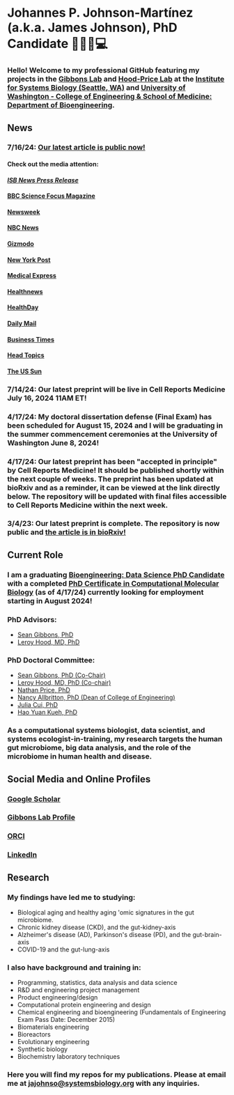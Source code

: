# Johannes P. Johnson-Martínez (a.k.a. James Johnson), PhD Candidate 💩🧬🦠💻
  ### Hello! Welcome to my professional GitHub featuring my projects in the [Gibbons Lab](https://github.com/Gibbons-Lab) and [Hood-Price Lab](https://github.com/PriceLab) at the [Institute for Systems Biology (Seattle, WA)](https://isbscience.org) and [University of Washington - College of Engineering & School of Medicine: Department of Bioengineering](https://bioe.uw.edu). 
  
  ## News
   ### 7/16/24: [Our latest article is public now!](https://www.cell.com/cell-reports-medicine/fulltext/S2666-3791(24)00360-4?_returnURL=https%3A%2F%2Flinkinghub.elsevier.com%2Fretrieve%2Fpii%2FS2666379124003604%3Fshowall%3Dtrue)
   
   #### Check out the media attention:
   #### *[ISB News Press Release](https://www.linkedin.com/feed/update/urn:li:activity:7219010009722941440/)*
   #### [BBC Science Focus Magazine](https://www.sciencefocus.com/news/poop-frequency-long-term-health)
   #### [Newsweek](https://www.newsweek.com/bowel-movements-gut-bacteria-health-1925363)
   #### [NBC News](https://www.nbcnews.com/health/health-news/often-poop-can-affect-health-well-gut-study-suggests-rcna161920)
   #### [Gizmodo](https://gizmodo.com/are-your-poops-just-right-scientists-reveal-what-makes-a-healthy-pooping-routine-2000473918)
   #### [New York Post](https://nypost.com/2024/07/16/lifestyle/how-to-reach-goldilocks-zone-of-pooping-once-or-twice-a-day/)
   #### [Medical Express](https://medicalxpress.com/news/2024-07-age-sex-bmi-significantly-bowel.html)
   #### [Healthnews](https://healthnews.com/news/poop-frequency-health-status/)
   #### [HealthDay](https://www.healthday.com/health-news/general-health/staying-regular-is-good-for-good-health)
   #### [Daily Mail](https://www.dailymail.co.uk/health/article-13639387/what-regular-poop-day-means-health.html)
   #### [Business Times](https://www.btimesonline.com/articles/167609/20240717/study-links-infrequent-bowel-movements-to-kidney-damage-frequent-diarrhea-to-liver-issues.htm)
   #### [Head Topics](https://headtopics.com/us/bowel-study-reveals-ideal-number-of-movements-a-day-55949572)
   #### [The US Sun](https://www.the-sun.com/health/11940178/goldilocks-zone-poo-habits-reveal-health/)
   
   ### 7/14/24: Our latest preprint will be live in Cell Reports Medicine July 16, 2024 11AM ET!
   ### 4/17/24: My doctoral dissertation defense (Final Exam) has been scheduled for August 15, 2024 and I will be graduating in the summer commencement ceremonies at the University of Washington June 8, 2024!
   ### 4/17/24: Our latest preprint has been "accepted in principle" by Cell Reports Medicine! It should be published shortly within the next couple of weeks. The preprint has been updated at bioRxiv and as a reminder, it can be viewed at the link directly below. The repository will be updated with final files accessible to Cell Reports Medicine within the next week.
   ### 3/4/23: Our latest preprint is complete. The repository is now public and [the article is in bioRxiv!](https://www.biorxiv.org/content/10.1101/2023.03.04.531100v1)
  ## Current Role
   ### I am a graduating [Bioengineering: Data Science PhD Candidate](https://bioe.uw.edu/academic-programs/phd/phd-data-science-option/) with a completed [PhD Certificate in Computational Molecular Biology](https://cmb.washington.edu/prospective.htm) (as of 4/17/24) currently looking for employment starting in August 2024!
   
   ### PhD Advisors:
   * [Sean Gibbons, PhD](https://scholar.google.com/citations?user=jRChVdYAAAAJ&hl=en)
   * [Leroy Hood, MD, PhD](https://scholar.google.com/citations?user=TQ8RcVgAAAAJ&hl=en)
   ### PhD Doctoral Committee:
   * [Sean Gibbons, PhD (Co-Chair)](https://scholar.google.com/citations?user=jRChVdYAAAAJ&hl=en)
   * [Leroy Hood, MD, PhD (Co-chair)](https://scholar.google.com/citations?user=TQ8RcVgAAAAJ&hl=en)
   * [Nathan Price, PhD](https://scholar.google.com/citations?user=8Ly8BO4AAAAJ&hl=en)
   * [Nancy Allbritton, PhD (Dean of College of Engineering)](https://academictree.org/chemistry/publications.php?pid=65359)
   * [Julia Cui, PhD](https://www.researchgate.net/profile/Julia-Cui-2)
   * [Hao Yuan Kueh, PhD](https://scholar.google.com/citations?user=ckyY7T8AAAAJ&hl=en)
   ### As a computational systems biologist, data scientist, and systems ecologist-in-training, my research targets the human gut microbiome, big data analysis, and the role of the microbiome in human health and disease. 
  ## Social Media and Online Profiles
   ### [Google Scholar](https://scholar.google.com/citations?user=IxrX3cMAAAAJ&hl=en)
   ### [Gibbons Lab Profile](https://gibbons.isbscience.org/bio/james-johnson/)
   ### [ORCI](https://orcid.org/0000-0002-8568-0791)
   ### [LinkedIn](https://www.linkedin.com/in/jpjohnson29/)
   
  ## Research
   ### My findings have led me to studying:
   * Biological aging and healthy aging 'omic signatures in the gut microbiome.
   * Chronic kidney disease (CKD), and the gut-kidney-axis
   * Alzheimer's disease (AD), Parkinson's disease (PD), and the gut-brain-axis
   * COVID-19 and the gut-lung-axis
   
   ### I also have background and training in:
   * Programming, statistics, data analysis and data science
   * R&D and engineering project management
   * Product engineering/design
   * Computational protein engineering and design
   * Chemical engineering and bioengineering (Fundamentals of Engineering Exam Pass Date: December 2015)
   * Biomaterials engineering
   * Bioreactors
   * Evolutionary engineering
   * Synthetic biology
   * Biochemistry laboratory techniques
   
   ### Here you will find my repos for my publications. Please at email me at jajohnso@systemsbiology.org with any inquiries.

